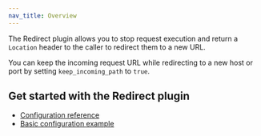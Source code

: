```yaml
---
nav_title: Overview
---
```


The Redirect plugin allows you to stop request execution and return a `Location` header to the caller to redirect them to a new URL.

You can keep the incoming request URL while redirecting to a new host or port by setting `keep_incoming_path` to `true`.

## Get started with the Redirect plugin

* [Configuration reference](/hub/kong-inc/redirect/configuration/)
* [Basic configuration example](/hub/kong-inc/redirect/how-to/basic-example/)
